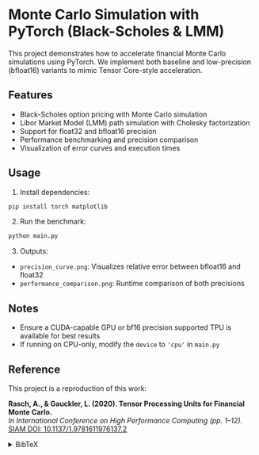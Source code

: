 # Monte Carlo Simulation with PyTorch (Black-Scholes & LMM)

This project demonstrates how to accelerate financial Monte Carlo simulations using PyTorch. We implement both baseline and low-precision (bfloat16) variants to mimic Tensor Core-style acceleration.

## Features
- Black-Scholes option pricing with Monte Carlo simulation
- Libor Market Model (LMM) path simulation with Cholesky factorization
- Support for float32 and bfloat16 precision
- Performance benchmarking and precision comparison
- Visualization of error curves and execution times

## Usage
1. Install dependencies:
```bash
pip install torch matplotlib
```

2. Run the benchmark:
```bash
python main.py
```

3. Outputs:
- `precision_curve.png`: Visualizes relative error between bfloat16 and float32
- `performance_comparison.png`: Runtime comparison of both precisions

## Notes
- Ensure a CUDA-capable GPU or bf16 precision supported TPU is available for best results
- If running on CPU-only, modify the `device` to `'cpu'` in `main.py`

## Reference

This project is a reproduction of this work:

**Rasch, A., & Gauckler, L. (2020). Tensor Processing Units for Financial Monte Carlo.**  
*In International Conference on High Performance Computing (pp. 1–12).*  
[SIAM DOI: 10.1137/1.9781611976137.2](https://epubs.siam.org/doi/abs/10.1137/1.9781611976137.2)
<details>
<summary>BibTeX</summary>
```bibtex
@inproceedings{rasch2020tpu,
  author = {Rasch, Andreas and Gauckler, Ludwig},
  title = {Tensor Processing Units for Financial Monte Carlo},
  booktitle = {Proceedings of the Platform for Advanced Scientific Computing Conference},
  year = {2020},
  publisher = {SIAM},
  doi = {10.1137/1.9781611976137.2},
  url = {https://epubs.siam.org/doi/abs/10.1137/1.9781611976137.2}
}